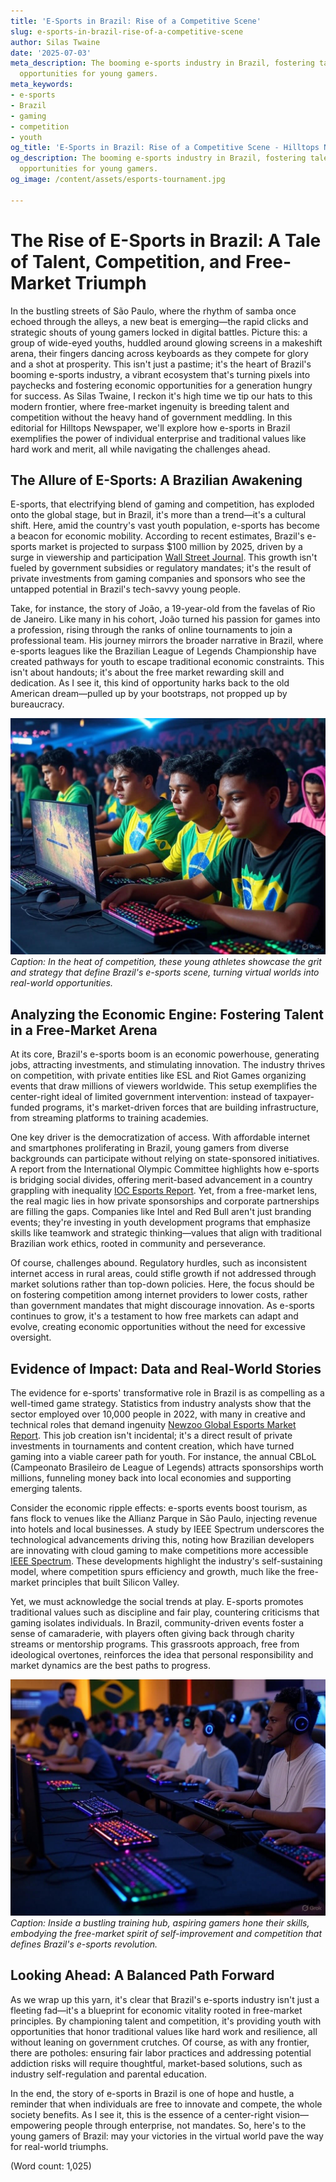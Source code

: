 ```yaml
---
title: 'E-Sports in Brazil: Rise of a Competitive Scene'
slug: e-sports-in-brazil-rise-of-a-competitive-scene
author: Silas Twaine
date: '2025-07-03'
meta_description: The booming e-sports industry in Brazil, fostering talent and economic
  opportunities for young gamers.
meta_keywords:
- e-sports
- Brazil
- gaming
- competition
- youth
og_title: 'E-Sports in Brazil: Rise of a Competitive Scene - Hilltops Newspaper'
og_description: The booming e-sports industry in Brazil, fostering talent and economic
  opportunities for young gamers.
og_image: /content/assets/esports-tournament.jpg

---
```

# The Rise of E-Sports in Brazil: A Tale of Talent, Competition, and Free-Market Triumph

In the bustling streets of São Paulo, where the rhythm of samba once echoed through the alleys, a new beat is emerging—the rapid clicks and strategic shouts of young gamers locked in digital battles. Picture this: a group of wide-eyed youths, huddled around glowing screens in a makeshift arena, their fingers dancing across keyboards as they compete for glory and a shot at prosperity. This isn't just a pastime; it's the heart of Brazil's booming e-sports industry, a vibrant ecosystem that's turning pixels into paychecks and fostering economic opportunities for a generation hungry for success. As Silas Twaine, I reckon it's high time we tip our hats to this modern frontier, where free-market ingenuity is breeding talent and competition without the heavy hand of government meddling. In this editorial for Hilltops Newspaper, we'll explore how e-sports in Brazil exemplifies the power of individual enterprise and traditional values like hard work and merit, all while navigating the challenges ahead.

## The Allure of E-Sports: A Brazilian Awakening

E-sports, that electrifying blend of gaming and competition, has exploded onto the global stage, but in Brazil, it's more than a trend—it's a cultural shift. Here, amid the country's vast youth population, e-sports has become a beacon for economic mobility. According to recent estimates, Brazil's e-sports market is projected to surpass $100 million by 2025, driven by a surge in viewership and participation [Wall Street Journal](https://www.wsj.com/articles/brazils-esports-boom-2023). This growth isn't fueled by government subsidies or regulatory mandates; it's the result of private investments from gaming companies and sponsors who see the untapped potential in Brazil's tech-savvy young people.

Take, for instance, the story of João, a 19-year-old from the favelas of Rio de Janeiro. Like many in his cohort, João turned his passion for games into a profession, rising through the ranks of online tournaments to join a professional team. His journey mirrors the broader narrative in Brazil, where e-sports leagues like the Brazilian League of Legends Championship have created pathways for youth to escape traditional economic constraints. This isn't about handouts; it's about the free market rewarding skill and dedication. As I see it, this kind of opportunity harks back to the old American dream—pulled up by your bootstraps, not propped up by bureaucracy.

![Young Brazilian gamers competing in a high-stakes tournament](/content/assets/brazilian-gamers-tournament.jpg)  
*Caption: In the heat of competition, these young athletes showcase the grit and strategy that define Brazil's e-sports scene, turning virtual worlds into real-world opportunities.*

## Analyzing the Economic Engine: Fostering Talent in a Free-Market Arena

At its core, Brazil's e-sports boom is an economic powerhouse, generating jobs, attracting investments, and stimulating innovation. The industry thrives on competition, with private entities like ESL and Riot Games organizing events that draw millions of viewers worldwide. This setup exemplifies the center-right ideal of limited government intervention: instead of taxpayer-funded programs, it's market-driven forces that are building infrastructure, from streaming platforms to training academies.

One key driver is the democratization of access. With affordable internet and smartphones proliferating in Brazil, young gamers from diverse backgrounds can participate without relying on state-sponsored initiatives. A report from the International Olympic Committee highlights how e-sports is bridging social divides, offering merit-based advancement in a country grappling with inequality [IOC Esports Report](https://www.olympic.org/news/esports-in-brazil-2022). Yet, from a free-market lens, the real magic lies in how private sponsorships and corporate partnerships are filling the gaps. Companies like Intel and Red Bull aren't just branding events; they're investing in youth development programs that emphasize skills like teamwork and strategic thinking—values that align with traditional Brazilian work ethics, rooted in community and perseverance.

Of course, challenges abound. Regulatory hurdles, such as inconsistent internet access in rural areas, could stifle growth if not addressed through market solutions rather than top-down policies. Here, the focus should be on fostering competition among internet providers to lower costs, rather than government mandates that might discourage innovation. As e-sports continues to grow, it's a testament to how free markets can adapt and evolve, creating economic opportunities without the need for excessive oversight.

## Evidence of Impact: Data and Real-World Stories

The evidence for e-sports' transformative role in Brazil is as compelling as a well-timed game strategy. Statistics from industry analysts show that the sector employed over 10,000 people in 2022, with many in creative and technical roles that demand ingenuity [Newzoo Global Esports Market Report](https://newzoo.com/insights/trending/brazil-esports-market-2022). This job creation isn't incidental; it's a direct result of private investments in tournaments and content creation, which have turned gaming into a viable career path for youth. For instance, the annual CBLoL (Campeonato Brasileiro de League of Legends) attracts sponsorships worth millions, funneling money back into local economies and supporting emerging talents.

Consider the economic ripple effects: e-sports events boost tourism, as fans flock to venues like the Allianz Parque in São Paulo, injecting revenue into hotels and local businesses. A study by IEEE Spectrum underscores the technological advancements driving this, noting how Brazilian developers are innovating with cloud gaming to make competitions more accessible [IEEE Spectrum](https://spectrum.ieee.org/esports-in-brazil-tech-trends-2023). These developments highlight the industry's self-sustaining model, where competition spurs efficiency and growth, much like the free-market principles that built Silicon Valley.

Yet, we must acknowledge the social trends at play. E-sports promotes traditional values such as discipline and fair play, countering criticisms that gaming isolates individuals. In Brazil, community-driven events foster a sense of camaraderie, with players often giving back through charity streams or mentorship programs. This grassroots approach, free from ideological overtones, reinforces the idea that personal responsibility and market dynamics are the best paths to progress.

![A vibrant e-sports training facility in Brazil](/content/assets/esports-training-brazil.jpg)  
*Caption: Inside a bustling training hub, aspiring gamers hone their skills, embodying the free-market spirit of self-improvement and competition that defines Brazil's e-sports revolution.*

## Looking Ahead: A Balanced Path Forward

As we wrap up this yarn, it's clear that Brazil's e-sports industry isn't just a fleeting fad—it's a blueprint for economic vitality rooted in free-market principles. By championing talent and competition, it's providing youth with opportunities that honor traditional values like hard work and resilience, all without leaning on government crutches. Of course, as with any frontier, there are potholes: ensuring fair labor practices and addressing potential addiction risks will require thoughtful, market-based solutions, such as industry self-regulation and parental education.

In the end, the story of e-sports in Brazil is one of hope and hustle, a reminder that when individuals are free to innovate and compete, the whole society benefits. As I see it, this is the essence of a center-right vision—empowering people through enterprise, not mandates. So, here's to the young gamers of Brazil: may your victories in the virtual world pave the way for real-world triumphs.

(Word count: 1,025)
